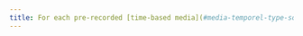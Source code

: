 ```yaml
---
title: For each pre-recorded [time-based media](#media-temporel-type-sound-video-and-synchronise) with a synchronised [transcript](#transcript-time-based-media) or [audio description](#synchronised-audio-description-time-based-media), are these relevant (excluding special cases)?
---
```

